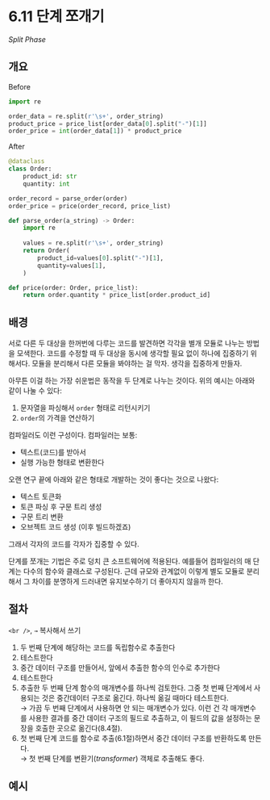 # 6.11 단계 쪼개기

_Split Phase_

## 개요

Before

```python
import re

order_data = re.split(r'\s+', order_string)
product_price = price_list[order_data[0].split("-")[1]]
order_price = int(order_data[1]) * product_price
```

After

```python
@dataclass
class Order:
    product_id: str
    quantity: int

order_record = parse_order(order)
order_price = price(order_record, price_list)

def parse_order(a_string) -> Order:
    import re
    
    values = re.split(r'\s+', order_string)
    return Order(
        product_id=values[0].split("-")[1],
        quantity=values[1],
    )

def price(order: Order, price_list):
    return order.quantity * price_list[order.product_id]
```

## 배경

서로 다른 두 대상을 한꺼번에 다루는 코드를 발견하면 각각을 별개 모듈로 나누는 방법을 모색한다.
코드를 수정할 때 두 대상을 동시에 생각할 필요 없이 하나에 집중하기 위해서다.
모듈을 분리해서 다른 모듈을 봐야하는 걸 막자. 생각을 집중하게 만들자.

아무튼 이걸 하는 가장 쉬운법은 동작을 두 단계로 나누는 것이다. 위의 예시는 아래와 같이 나눌 수 있다:
1. 문자열을 파싱해서 `order` 형태로 리턴시키기
2. `order`의 가격을 연산하기

컴파일러도 이런 구성이다. 컴파일러는 보통:
- 텍스트(코드)를 받아서
- 실행 가능한 형태로 변환한다

오랜 연구 끝에 아래와 같은 형태로 개발하는 것이 좋다는 것으로 나왔다:
- 텍스트 토큰화
- 토큰 파싱 후 구문 트리 생성
- 구문 트리 변환
- 오브젝트 코드 생성 (이후 빌드하겠죠)

그래서 각자의 코드를 각자가 집중할 수 있다.

단계를 쪼개는 기법은 주로 덩치 큰 소프트웨어에 적용된다. 예를들어 컴파일러의 매 단계는 다수의 함수와 클래스로 구성된다.
근데 규모와 관계없이 이렇게 별도 모듈로 분리해서 그 차이를 분명하게 드러내면 유지보수하기 더 좋아지지 않을까 한다.

## 절차

`<br />`, `→` 복사해서 쓰기

1. 두 번째 단계에 해당하는 코드를 독립함수로 추출한다
2. 테스트한다
3. 중간 데이터 구조를 만들어서, 앞에서 추출한 함수의 인수로 추가한다
4. 테스트한다
5. 추출한 두 번째 단계 함수의 매개변수를 하나씩 검토한다. 그중 첫 번째 단계에서 사용되는 것은 중간데이터 구조로 옮긴다. 하나씩 옮길 때마다 테스트한다. <br />
→ 가끔 두 번째 단계에서 사용하면 안 되는 매개변수가 있다. 이런 건 각 매개변수를 사용한 결과를 중간 데이터 구조의 필드로 추출하고, 이 필드의 값을 설정하는 문장을 호출한 곳으로 옮긴다(8.4절).
6. 첫 번째 단계 코드를 함수로 추출(6.1절)하면서 중간 데이터 구조를 반환하도록 만든다. <br />
→ 첫 번째 단계를 변환기(_transformer_) 객체로 추출해도 좋다.

## 예시
